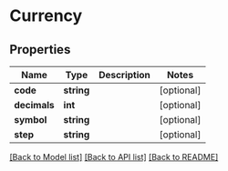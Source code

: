 # Currency

## Properties
Name | Type | Description | Notes
------------ | ------------- | ------------- | -------------
**code** | **string** |  | [optional] 
**decimals** | **int** |  | [optional] 
**symbol** | **string** |  | [optional] 
**step** | **string** |  | [optional] 

[[Back to Model list]](../README.md#documentation-for-models) [[Back to API list]](../README.md#documentation-for-api-endpoints) [[Back to README]](../README.md)



